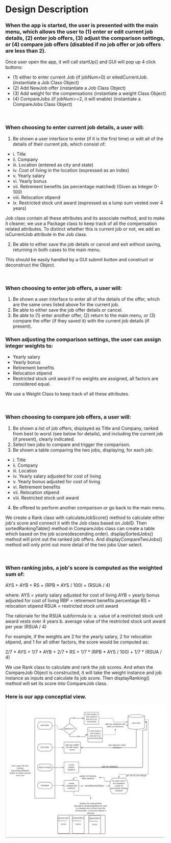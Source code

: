 # Design Description

### When the app is started, the user is presented with the main menu, which allows the user to (1) enter or edit current job details, (2) enter job offers, (3) adjust the comparison settings, or (4) compare job offers (disabled if no job offer or job offers are less than 2).  
Once user open the app, it will call startUp() and GUI will pop up 4 click buttons:
- (1) either to enter current Job (if jobNum=0) or eitedCurrentJob. (instantiate a Job Class Object)
- (2) Add NewJob offer (instantiate a Job Class Object)
- (3) Add weight for the compensations (instantiate a weight Class Object)
- (4) CompareJobs (if jobNum>=2, it will enable) (instantiate a CompareJobs Class Object)
     
&nbsp;    
### When choosing to enter current job details, a user will:
1. Be shown a user interface to enter (if it is the first time) or edit all of the details of their current job, which consist of:
- i. Title
- ii. Company
- iii. Location (entered as city and state)
- iv. Cost of living in the location (expressed as an index)
- v. Yearly salary
- vi. Yearly bonus
- vii. Retirement benefits (as percentage matched) (Given as Integer 0-100)
- viii. Relocation stipend
- ix. Restricted stock unit award (expressed as a lump sum vested over 4 years)


Job class contain all these attributes and its associate method, and to make it cleaner, we use a Package class to keep track of all the compensation related attributes. To distinct whether this is current job or not, we add an isCurrentJob attribute in the Job class.

2. Be able to either save the job details or cancel and exit without saving, returning in both cases to the main menu.

This should be easily handled by a GUI submit button and construct or deconstruct the Object.

&nbsp;
### When choosing to enter job offers, a user will:
1. Be shown a user interface to enter all of the details of the offer, which are the same ones listed above for the current job.
2. Be able to either save the job offer details or cancel.
3. Be able to (1) enter another offer, (2) return to the main menu, or (3) compare the offer (if they saved it) with the current job details (if present).
&nbsp;
### When adjusting the comparison settings, the user can assign integer weights to:
- Yearly salary
- Yearly bonus
- Retirement benefits
- Relocation stipend
- Restricted stock unit award
If no weights are assigned, all factors are considered equal.

We use a Weight Class to keep track of all these attributes. 

&nbsp;
### When choosing to compare job offers, a user will:
1. Be shown a list of job offers, displayed as Title and Company, ranked from best to worst (see below for details), and including the current job (if present), clearly indicated.
2. Select two jobs to compare and trigger the comparison.
3. Be shown a table comparing the two jobs, displaying, for each job:
- i. Title
- ii. Company
- iii. Location 
- iv. Yearly salary adjusted for cost of living
- v. Yearly bonus adjusted for cost of living
- vi. Retirement benefits
- vii. Relocation stipend
- viii. Restricted stock unit award
4. Be offered to perform another comparison or go back to the main menu.

We create a Rank class with calculateJobScore() method to calculate either job's score and connect it with the Job class based on JobID. Then sortedRankingTable() method in CompareJobs class can create a table which based on the job score(descending order). displaySortedJobs() method will print out the ranked job offers. And displayCompareTwoJobs() method will only print out more detail of the two jobs User select. 

&nbsp;
### When ranking jobs, a job's score is computed as the weighted sum of:

AYS + AYB + RS + (RPB * AYS / 100) + (RSUA / 4)

where:
AYS = yearly salary adjusted for cost of living
AYB = yearly bonus adjusted for cost of living
RBP = retirement benefits percentage
RS = relocation stipend
RSUA = restricted stock unit award

The rationale for the RSUA subformula is:
a. value of a restricted stock unit award vests over 4 years
b. average value of the restricted stock unit award per year (RSUA / 4)

For example, if the weights are 2 for the yearly salary, 2 for relocation stipend, and 1 for all other factors, the score would be computed as:

2/7 * AYS + 1/7 * AYB + 2/7 * RS + 1/7 * (RPB * AYS / 100) + 1/7 * (RSUA / 4)

We use Rank class to calculate and rank the job scores. And when the CompareJob Object is constructed, it will take the weight instance and job instance as inputs and calculate its job score. Then displayRanking() method will set its score into CompareJob class. 

### Here is our app conceptial view.

![app_conceptial_view](/GroupProject/Design-Team/Image/app_conceptial_view.png)

